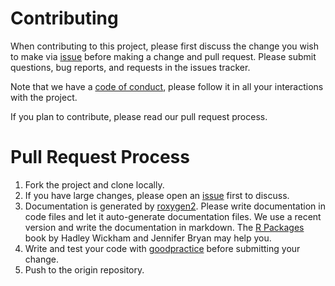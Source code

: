 # Contributing

When contributing to this project, please first discuss the change you wish to make via [issue](https://github.com/agrdatasci/climatrends/issues) before making a change and pull request. Please submit questions, bug reports, and requests in the issues tracker.

Note that we have a [code of conduct](https://agrdatasci.github.io/climatrends/CODE_OF_CONDUCT.html), please follow it in all your interactions with the project.

If you plan to contribute, please read our pull request process.

# Pull Request Process

1. Fork the project and clone locally.
2. If you have large changes, please open an [issue](https://github.com/agrdatasci/climatrends/issues) first to discuss.
3. Documentation is generated by [roxygen2](https://CRAN.R-project.org/package=roxygen2). Please write documentation in code files and let it auto-generate documentation files. We use a recent version and write the documentation in markdown. The [R Packages](https://r-pkgs.org/) book by Hadley Wickham and Jennifer Bryan may help you. 
4. Write and test your code with [goodpractice](https://CRAN.R-project.org/package=goodpractice) before submitting your change.
5. Push to the origin repository.